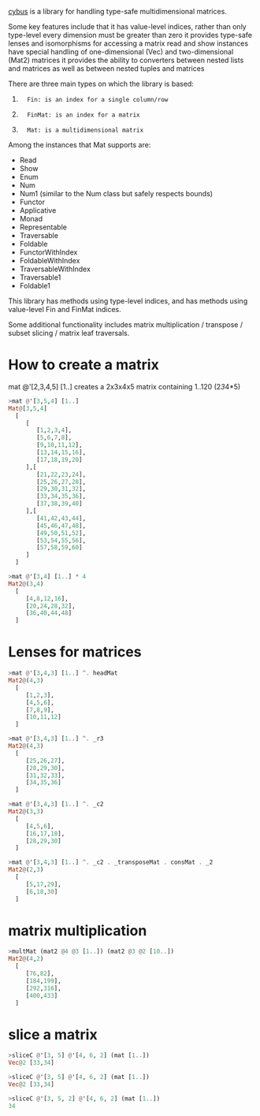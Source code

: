 [cybus](http://hackage.haskell.org/package/cybus) is a library for handling type-safe multidimensional matrices. 

Some key features include that it has value-level indices, rather than only type-level
every dimension must be greater than zero
it provides type-safe lenses and isomorphisms for accessing a matrix
read and show instances have special handling of one-dimensional (Vec) and two-dimensional (Mat2) matrices
it provides the ability to converters between nested lists and matrices
as well as between nested tuples and matrices

There are three main types on which the library is based:

1.       Fin: is an index for a single column/row
2.       FinMat: is an index for a matrix
3.       Mat: is a multidimensional matrix

Among the instances that Mat supports are:
* Read
* Show
* Enum
* Num
* Num1  (similar to the Num class but safely respects bounds)
* Functor
* Applicative
* Monad
* Representable
* Traversable
* Foldable
* FunctorWithIndex
* FoldableWithIndex
* TraversableWithIndex
* Traversable1
* Foldable1

This library has methods using type-level indices, and has methods using value-level Fin and FinMat indices. 

Some additional functionality includes matrix multiplication / transpose / subset slicing / matrix leaf traversals. 

# How to create a matrix

mat @'[2,3,4,5] [1..] creates a 2x3x4x5 matrix containing 1..120 (2*3*4*5)

```haskell
>mat @'[3,5,4] [1..]
Mat@[3,5,4]
  [
     [
        [1,2,3,4],
        [5,6,7,8],
        [9,10,11,12],
        [13,14,15,16],
        [17,18,19,20]
     ],[
        [21,22,23,24],
        [25,26,27,28],
        [29,30,31,32],
        [33,34,35,36],
        [37,38,39,40]
     ],[
        [41,42,43,44],
        [45,46,47,48],
        [49,50,51,52],
        [53,54,55,56],
        [57,58,59,60]
     ]
  ]
```

```haskell
>mat @'[3,4] [1..] * 4
Mat2@(3,4)
  [
     [4,8,12,16],
     [20,24,28,32],
     [36,40,44,48]
  ]
```

# Lenses for matrices

```haskell
>mat @'[3,4,3] [1..] ^. headMat
Mat2@(4,3)
  [
     [1,2,3],
     [4,5,6],
     [7,8,9],
     [10,11,12]
  ]
```

```haskell
>mat @'[3,4,3] [1..] ^. _r3
Mat2@(4,3)
  [
     [25,26,27],
     [28,29,30],
     [31,32,33],
     [34,35,36]
  ]
```

```haskell
>mat @'[3,4,3] [1..] ^. _c2
Mat2@(3,3)
  [
     [4,5,6],
     [16,17,18],
     [28,29,30]
  ]
```

```haskell
>mat @'[3,4,3] [1..] ^. _c2 . _transposeMat . consMat . _2
Mat2@(2,3)
  [
     [5,17,29],
     [6,18,30]
  ]
```

# matrix multiplication 

```haskell
>multMat (mat2 @4 @3 [1..]) (mat2 @3 @2 [10..])
Mat2@(4,2)
  [
     [76,82],
     [184,199],
     [292,316],
     [400,433]
  ]
```

# slice a matrix 

```haskell
>sliceC @'[3, 5] @'[4, 6, 2] (mat [1..])
Vec@2 [33,34]
```

```haskell
>sliceC @'[3, 5] @'[4, 6, 2] (mat [1..])
Vec@2 [33,34]
```

```haskell
>sliceC @'[3, 5, 2] @'[4, 6, 2] (mat [1..])
34
```



